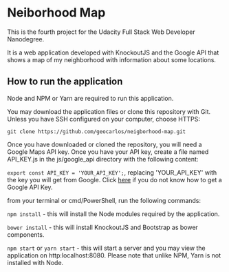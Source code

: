 # Neiborhood Map

This is the fourth project for the Udacity Full Stack Web Developer Nanodegree.

It is a web application developed with KnockoutJS and the Google API that shows a map of my neighborhood with information about some locations.

## How to run the application

Node and NPM or Yarn are required to run this application.

You may download the application files or clone this repository with Git. Unless you have SSH configured on your computer, choose HTTPS:

`git clone https://github.com/geocarlos/neigborhood-map.git`

Once you have downloaded or cloned the repository, you will need a Google Maps API key. Once you have your API key, create a file named API_KEY.js in the js/google_api directory with the following content:

`export const API_KEY = 'YOUR_API_KEY';`, replacing 'YOUR_API_KEY' with the key you will get from Google. Click [here](https://developers.google.com/maps/documentation/javascript/get-api-key) if you do not know how to get a Google API Key.

from your terminal or cmd/PowerShell, run the following commands:

`npm install` - this will install the Node modules required by the application.

`bower install` - this will install KnockoutJS and Bootstrap as bower components.

`npm start` or `yarn start` - this will start a server and you may view the application on http:localhost:8080. Please note that unlike NPM, Yarn is not installed with Node.
